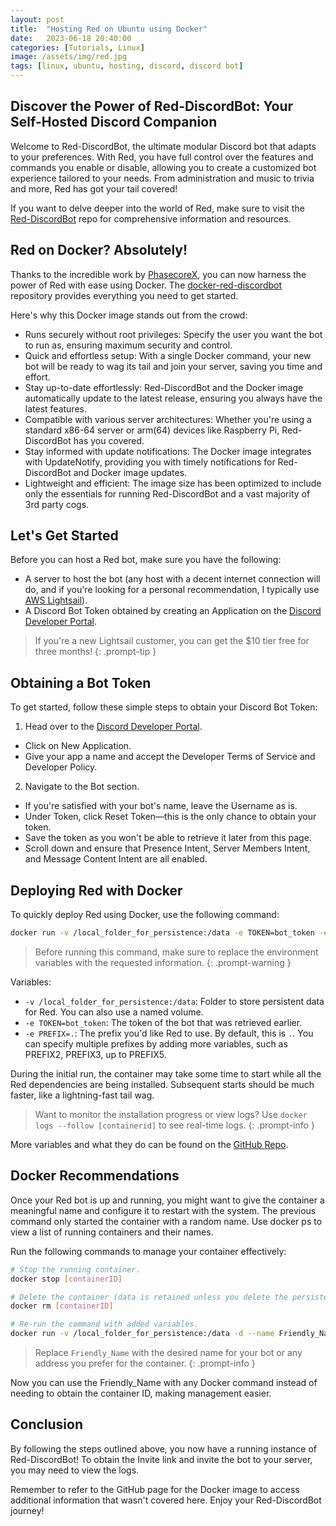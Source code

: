 ```yaml
---
layout: post
title:  "Hosting Red on Ubuntu using Docker"
date:   2023-06-18 20:40:00
categories: [Tutorials, Linux]
image: /assets/img/red.jpg
tags: [linux, ubuntu, hosting, discord, discord bot]
---
```


## Discover the Power of Red-DiscordBot: Your Self-Hosted Discord Companion
Welcome to Red-DiscordBot, the ultimate modular Discord bot that adapts to your preferences. With Red, you have full control over the features and commands you enable or disable, allowing you to create a customized bot experience tailored to your needs. From administration and music to trivia and more, Red has got your tail covered!

If you want to delve deeper into the world of Red, make sure to visit the <a href="https://github.com/Cog-Creators/Red-DiscordBot" target="_blank">Red-DiscordBot</a> repo for comprehensive information and resources.

## Red on Docker? Absolutely!
Thanks to the incredible work by <a href="https://github.com/PhasecoreX" target="_blank">PhasecoreX</a>, you can now harness the power of Red with ease using Docker. The <a href="https://github.com/PhasecoreX/docker-red-discordbot" target="_blank">docker-red-discordbot</a> repository provides everything you need to get started.

Here's why this Docker image stands out from the crowd:

- Runs securely without root privileges: Specify the user you want the bot to run as, ensuring maximum security and control.
- Quick and effortless setup: With a single Docker command, your new bot will be ready to wag its tail and join your server, saving you time and effort.
- Stay up-to-date effortlessly: Red-DiscordBot and the Docker image automatically update to the latest release, ensuring you always have the latest features.
- Compatible with various server architectures: Whether you're using a standard x86-64 server or arm(64) devices like Raspberry Pi, Red-DiscordBot has you covered.
- Stay informed with update notifications: The Docker image integrates with UpdateNotify, providing you with timely notifications for Red-DiscordBot and Docker image updates.
- Lightweight and efficient: The image size has been optimized to include only the essentials for running Red-DiscordBot and a vast majority of 3rd party cogs.

## Let's Get Started
Before you can host a Red bot, make sure you have the following:
- A server to host the bot (any host with a decent internet connection will do, and if you're looking for a personal recommendation, I typically use <a href="https://aws.amazon.com/lightsail/" target="_blank">AWS Lightsail</a>).
- A Discord Bot Token obtained by creating an Application on the <a href="https://discord.com/developers" target="_blank">Discord Developer Portal</a>.

> If you're a new Lightsail customer, you can get the $10 tier free for three months!
{: .prompt-tip }

## Obtaining a Bot Token
To get started, follow these simple steps to obtain your Discord Bot Token:

1. Head over to the <a href="https://discord.com/developers/applications" target="_blank">Discord Developer Portal</a>.
 - Click on New Application.
 - Give your app a name and accept the Developer Terms of Service and Developer Policy.
2. Navigate to the Bot section.
 - If you're satisfied with your bot's name, leave the Username as is.
 - Under Token, click Reset Token—this is the only chance to obtain your token.
 - Save the token as you won't be able to retrieve it later from this page.
 - Scroll down and ensure that Presence Intent, Server Members Intent, and Message Content Intent are all enabled.

## Deploying Red with Docker
To quickly deploy Red using Docker, use the following command:

```bash
docker run -v /local_folder_for_persistence:/data -e TOKEN=bot_token -e PREFIX=. phasecorex/red-discordbot
```

> Before running this command, make sure to replace the environment variables with the requested information.
{: .prompt-warning }

Variables:

- `-v /local_folder_for_persistence:/data`: Folder to store persistent data for Red. You can also use a named volume.
- `-e TOKEN=bot_token`: The token of the bot that was retrieved earlier.
- `-e PREFIX=.`: The prefix you'd like Red to use. By default, this is `.`. You can specify multiple prefixes by adding more variables, such as PREFIX2, PREFIX3, up to PREFIX5.

During the initial run, the container may take some time to start while all the Red dependencies are being installed. Subsequent starts should be much faster, like a lightning-fast tail wag.

> Want to monitor the installation progress or view logs? Use `docker logs --follow [containerid]` to see real-time logs.
{: .prompt-info }

More variables and what they do can be found on the <a href="https://github.com/PhasecoreX/docker-red-discordbot" target="_blank">GitHub Repo</a>.

## Docker Recommendations
Once your Red bot is up and running, you might want to give the container a meaningful name and configure it to restart with the system. The previous command only started the container with a random name. Use docker ps to view a list of running containers and their names.

Run the following commands to manage your container effectively:

```bash
# Stop the running container.
docker stop [containerID]

# Delete the container (data is retained unless you delete the persistence folder).
docker rm [containerID]

# Re-run the command with added variables.
docker run -v /local_folder_for_persistence:/data -d --name Friendly_Name --restart unless-stopped phasecorex/red-discordbot
```

> Replace `Friendly_Name` with the desired name for your bot or any address you prefer for the container.
{: .prompt-info }

Now you can use the Friendly_Name with any Docker command instead of needing to obtain the container ID, making management easier.

## Conclusion
By following the steps outlined above, you now have a running instance of Red-DiscordBot! To obtain the Invite link and invite the bot to your server, you may need to view the logs.

Remember to refer to the GitHub page for the Docker image to access additional information that wasn't covered here. Enjoy your Red-DiscordBot journey!